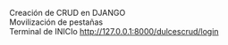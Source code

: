Creación de CRUD en DJANGO  
Movilización de pestañas  
Terminal de INICIo
http://127.0.0.1:8000/dulcescrud/login
